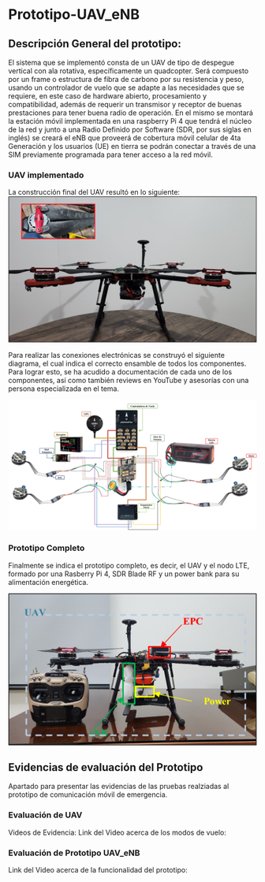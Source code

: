 # Prototipo-UAV_eNB
## Descripción General del prototipo:
El sistema que se implementó consta de un UAV de tipo de despegue vertical con ala rotativa, específicamente un quadcopter. Será compuesto por un frame o estructura de fibra de carbono por su resistencia y peso, usando un controlador de vuelo que se adapte a las necesidades que se requiere, en este caso de hardware abierto, procesamiento y compatibilidad, además de requerir un transmisor y receptor de buenas prestaciones para tener buena radio de operación. En el mismo se montará la estación móvil implementada en una raspberry Pi 4 que tendrá el núcleo de la red y junto a una Radio Definido por Software (SDR, por sus siglas en inglés) se creará el eNB que proveerá de cobertura móvil celular de 4ta Generación y los usuarios (UE) en tierra se podrán conectar a través de una SIM previamente programada para tener acceso a la red móvil.

### UAV implementado
La construcción final del UAV resultó en lo siguiente:
![UAV](https://github.com/Vichearias10/Evidencia_Pruebas-Prototipo-UAV_eNB/blob/main/UAV.png)


Para realizar las conexiones electrónicas se construyó el siguiente diagrama, el cual indica el correcto ensamble de todos los componentes. Para lograr esto, se ha acudido a documentación de cada uno de los componentes, así como también reviews en YouTube y asesorías con una persona especializada en el tema.

![Conexiones UAV](https://github.com/Vichearias10/Evidencia_Pruebas-Prototipo-UAV_eNB/blob/main/Diagrama.png)

### Prototipo Completo
Finalmente se indica el prototipo completo, es decir, el UAV y el nodo LTE, formado por una Rasberry Pi 4, SDR Blade RF y un power bank para su alimentación energética.

![Prototipo Completo](https://github.com/Vichearias10/Evidencia_Pruebas-Prototipo-UAV_eNB/blob/main/Prototipo_Completo.png)

## Evidencias de evaluación del Prototipo
Apartado para presentar las evidencias de las pruebas realziadas al prototipo de comunicación móvil de emergencia.

### Evaluación de UAV
Videos de Evidencia:
Link del Video acerca de los modos de vuelo:

### Evaluación de Prototipo UAV_eNB
Link del Video acerca de la funcionalidad del prototipo:
